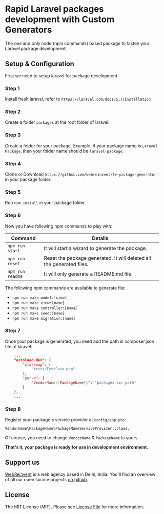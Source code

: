 # Rapid Laravel packages development with Custom Generators
The one and only node (npm commands) based package to fasten your Laravel package development.



## Setup & Configuration
First we need to setup laravel for package development.

### Step 1
Install fresh laravel, refer to `https://laravel.com/docs/5.7/installation`

### Step 2
Create a folder `packages` at the root folder of laravel.

### Step 3
Create a folder for your package. Example, if your package name is `Laravel Package`, then your folder name should be `laravel-package`.

### Step 4
Clone or Download `https://github.com/webreinvent/lv-package-generator` in your package folder.

### Step 5
Run `npm install` in your package folder.

### Step 6
Now you have following npm commands to play with:

| Command  | Details |
| ------------- | ------------- |
| `npm run start`  | It will start a wizard to generate the package.  |
| `npm run reset`  | Reset the package generated. It will deleted all the generated files.  |
| `npm run readme`  | It will only generate a README.md file  |

The following npm commands are available to generate file:
- `npm run make model:[name]`
- `npm run make view:[name]`
- `npm run make controller:[name]`
- `npm run make seed:[name]`
- `npm run make migration:[name]`

### Step 7
Once your package is generated, you need add the path in composer.json file of laravel:
```json
    ...
    "autoload-dev": {
        "classmap": [
            "tests/TestCase.php"
        ],
        "psr-4": {
            "VendorName\\PackageName\\": "packages-scr-path"
        }
    },
    ...
```

### Step 8
Register your package's service provider at `config/app.php`:

`VendorName\PackageName\PackageNameServiceProvider::class,`

Of course, you need to change `VendorName` & `PackageName` to yours.


**That's it, your package is ready for use in development environment.**

## Support us

[WebReinvent](https://www.webreinvent.com) is a web agency based in Delhi, India. You'll find an overview of all our open source projects [on github](https://github.com/webreinvent).

## License

The MIT License (MIT). Please see [License File](LICENSE) for more information.
